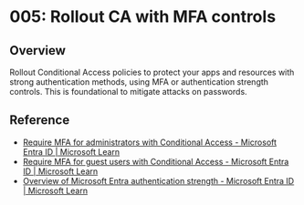 # 005: Rollout CA with MFA controls

## Overview

Rollout Conditional Access policies to protect your apps and resources with strong authentication methods, using MFA or authentication strength controls. This is foundational to mitigate attacks on passwords.

## Reference

* [Require MFA for administrators with Conditional Access - Microsoft Entra ID | Microsoft Learn](https://learn.microsoft.com/en-us/entra/identity/conditional-access/howto-conditional-access-policy-admin-mfa)
* [Require MFA for guest users with Conditional Access - Microsoft Entra ID | Microsoft Learn](https://learn.microsoft.com/en-us/entra/identity/conditional-access/howto-policy-guest-mfa)
* [Overview of Microsoft Entra authentication strength - Microsoft Entra ID | Microsoft Learn](https://learn.microsoft.com/en-us/entra/identity/authentication/concept-authentication-strengths)

